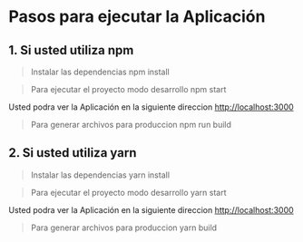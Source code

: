 # Pasos para ejecutar la Aplicación
## 1. Si usted utiliza npm
> Instalar las dependencias
    npm install

> Para ejecutar el proyecto modo desarrollo
    npm start

Usted podra ver la Aplicación en la siguiente direccion [http://localhost:3000](http://localhost:3000)

> Para generar archivos para produccion
    npm run build
## 2. Si usted utiliza yarn
> Instalar las dependencias
    yarn install

> Para ejecutar el proyecto modo desarrollo
    yarn start

Usted podra ver la Aplicación en la siguiente direccion [http://localhost:3000](http://localhost:3000)

> Para generar archivos para produccion
    yarn build